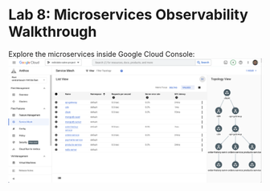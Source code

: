 # Lab 8: Microservices Observability Walkthrough
Explore the microservices inside Google Cloud Console:
![ASM SM Topology](./img/ASM_SM_Topology.png)


